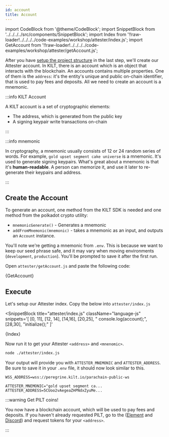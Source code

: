 ```yaml
---
id: account
title: Account
---
```


import CodeBlock from '@theme/CodeBlock';
import SnippetBlock from '../../../../src/components/SnippetBlock';
import Index from '!!raw-loader!../../../../code-examples/workshop/attester/index.js';
import GetAccount from '!!raw-loader!../../../../code-examples/workshop/attester/getAccount.js';

After you have [setup the project structure](./) in the last step, we'll create our <span class="label-role attester">Attester</span> account.
In KILT, there is an account which is an object that interacts with the blockchain.
An accounts contains multiple properties.
One of them is the `address`: it's the entity's unique and public on-chain identifier, that is used to pay fees and deposits.
All we need to create an account is a mnemonic.

:::info KILT Account

A KILT account is a set of cryptographic elements:

- The address, which is generated from the public key
- A signing keypair write transactions on-chain

:::

:::info mnemonic

In cryptography, a mnemonic usually consists of 12 or 24 random series of words.
For example, `gold upset segment cake universe` is a mnemonic.
It's used to generate signing keypairs.
What's great about a mnemonic is that it's **human-readable**.
A person can memorize it, and use it later to re-generate their keypairs and address.

:::

## Create the Account

To generate an account, one method from the KILT SDK is needed and one method from the polkadot crypto utility:

- `mnemonicGenerate()` - Generates a mnemonic
- `addFromMnemonic(mnemonic)` - takes a mnemonic as an input, and outputs an `Account` instance.

You'll note we're getting a mnemonic from `.env`.
This is because we want to keep our seed phrase safe, and it may vary when moving environments (`development`, `production`).
You'll be prompted to save it after the first run.

Open `attester/getAccount.js` and paste the following code:

<CodeBlock className="language-js" title="attester/getAccount.js">
  {GetAccount}
</CodeBlock>

## Execute

Let's setup our <span class="label-role attester">Attester</span> index. Copy the below into `attester/index.js`

<SnippetBlock
  title="attester/index.js"
  className="language-js"
  snippets='[
    [0, 11],
    [12, 14],
    [14,16],
    [20,25],
    "  console.log(account);",
    [28,30],
    "initialize();"
  ]'
>
  {Index}
</SnippetBlock>

Now run it to get your <span class="label-role attester">Attester</span> `<address>` and `<mnenomic>`.
```bash
node ./attester/index.js
```

Your output will provide you with `ATTESTER_MNEMONIC` and `ATTESTER_ADDRESS`. Be sure to save it in your `.env`
file, it should now look similar to this.

```env title=".env"
WSS_ADDRESS=wss://peregrine.kilt.io/parachain-public-ws

ATTESTER_MNEMONIC="gold upset segment ca...
ATTESTER_ADDRESS=5CUoo2vAegeaZHPNdxZyuMe...
```

:::warning Get PILT coins!

You now have a blockchain account, which will be used to pay fees and deposits.
If you haven't already requested PILT, go to the ([Element](https://matrix.to/#/%23kilt-general:matrix.org) and [Discord](https://discord.gg/5VZnPdTZMy)) and request tokens for your `<address>`.

:::
